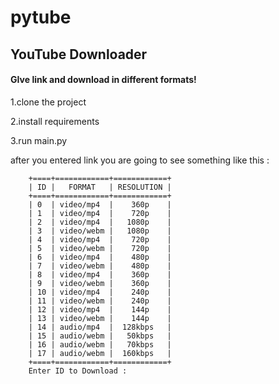 # pytube
## YouTube Downloader 
#### GIve link and download in different formats!

1.clone the project

2.install requirements

3.run main.py

after you entered link you are going to see something like this : 


        +====+============+============+
        | ID |   FORMAT   | RESOLUTION |
        +====+============+============+
        | 0  | video/mp4  |    360p    |
        | 1  | video/mp4  |    720p    |
        | 2  | video/mp4  |   1080p    |
        | 3  | video/webm |   1080p    |
        | 4  | video/mp4  |    720p    |
        | 5  | video/webm |    720p    |
        | 6  | video/mp4  |    480p    |
        | 7  | video/webm |    480p    |
        | 8  | video/mp4  |    360p    |
        | 9  | video/webm |    360p    |
        | 10 | video/mp4  |    240p    |
        | 11 | video/webm |    240p    |
        | 12 | video/mp4  |    144p    |
        | 13 | video/webm |    144p    |
        | 14 | audio/mp4  |  128kbps   |
        | 15 | audio/webm |   50kbps   |
        | 16 | audio/webm |   70kbps   |
        | 17 | audio/webm |  160kbps   |
        +====+============+============+
        Enter ID to Download : 
